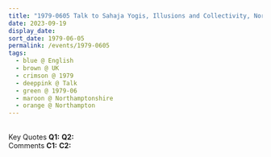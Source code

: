 ```yaml
---
title: "1979-0605 Talk to Sahaja Yogis, Illusions and Collectivity, Northampton, Northamptonshire, UK"
date: 2023-09-19
display_date: 
sort_date: 1979-06-05
permalink: /events/1979-0605
tags:
  - blue @ English
  - brown @ UK
  - crimson @ 1979
  - deeppink @ Talk
  - green @ 1979-06
  - maroon @ Northamptonshire
  - orange @ Northampton
---
```


<br>

<wave-list>
  <list-title color="DarkSeaGreen" width="55">Key Quotes</list-title>
  <list-item color="BlanchedAlmond" width="280"><b>Q1:</b> <i></i></list-item>
  <list-item color="Lavender" width="280"><b>Q2:</b> <i></i></list-item>
</wave-list>

<br>

<wave-list>
  <list-title color="DarkSeaGreen" width="55">Comments</list-title>
  <list-item color="BlanchedAlmond" width="280"><b>C1:</b> <i></i></list-item>
  <list-item color="Lavender" width="280"><b>C2:</b> <i></i></list-item>
</wave-list>